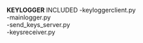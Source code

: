 **KEYLOGGER**
INCLUDED
-keyloggerclient.py      
-mainlogger.py     	
-send_keys_server.py	
-keysreceiver.py	


